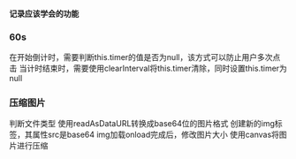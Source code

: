#### 记录应该学会的功能

### 60s
  在开始倒计时，需要判断this.timer的值是否为null，该方式可以防止用户多次点击
  当计时结束时，需要使用clearInterval将this.timer清除，同时设置this.timer为null

### 压缩图片
  判断文件类型
  使用readAsDataURL转换成base64位的图片格式
  创建新的img标签，其属性src是base64
  img加载onload完成后，修改图片大小
  使用canvas将图片进行压缩